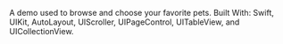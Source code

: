 A demo used to browse and choose your favorite pets.
Built With: Swift, UIKit, AutoLayout, UIScroller, UIPageControl, UITableView, and UICollectionView.
